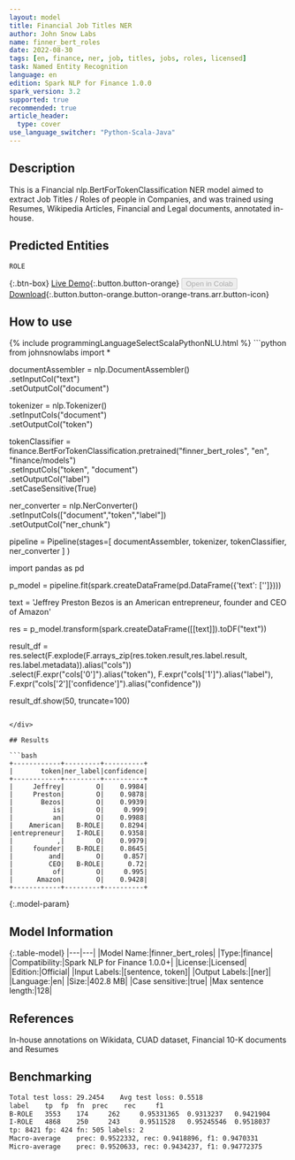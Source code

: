 ```yaml
---
layout: model
title: Financial Job Titles NER
author: John Snow Labs
name: finner_bert_roles
date: 2022-08-30
tags: [en, finance, ner, job, titles, jobs, roles, licensed]
task: Named Entity Recognition
language: en
edition: Spark NLP for Finance 1.0.0
spark_version: 3.2
supported: true
recommended: true
article_header:
  type: cover
use_language_switcher: "Python-Scala-Java"
---
```


## Description

This is a Financial nlp.BertForTokenClassification NER model aimed to extract Job Titles / Roles of people in Companies, and was trained using Resumes, Wikipedia Articles, Financial and Legal documents, annotated in-house.

## Predicted Entities

`ROLE`

{:.btn-box}
[Live Demo](https://demo.johnsnowlabs.com/finance/FINNER_ROLES/){:.button.button-orange}
<button class="button button-orange" disabled>Open in Colab</button>
[Download](https://s3.amazonaws.com/auxdata.johnsnowlabs.com/finance/models/finner_bert_roles_en_1.0.0_3.2_1661846269918.zip){:.button.button-orange.button-orange-trans.arr.button-icon}

## How to use



<div class="tabs-box" markdown="1">
{% include programmingLanguageSelectScalaPythonNLU.html %}
```python
from johnsnowlabs import *

documentAssembler = nlp.DocumentAssembler()\
  .setInputCol("text")\
  .setOutputCol("document")

tokenizer = nlp.Tokenizer()\
  .setInputCols("document")\
  .setOutputCol("token")

tokenClassifier = finance.BertForTokenClassification.pretrained("finner_bert_roles", "en", "finance/models")\
  .setInputCols("token", "document")\
  .setOutputCol("label")\
  .setCaseSensitive(True)

ner_converter = nlp.NerConverter()\
        .setInputCols(["document","token","label"])\
        .setOutputCol("ner_chunk")

pipeline =  Pipeline(stages=[
  documentAssembler,
  tokenizer,
  tokenClassifier,
    ner_converter
    ]
)

import pandas as pd

p_model = pipeline.fit(spark.createDataFrame(pd.DataFrame({'text': ['']})))


text = 'Jeffrey Preston Bezos is an American entrepreneur, founder and CEO of Amazon'

res = p_model.transform(spark.createDataFrame([[text]]).toDF("text"))

result_df = res.select(F.explode(F.arrays_zip(res.token.result,res.label.result, res.label.metadata)).alias("cols"))\
                  .select(F.expr("cols['0']").alias("token"),
                          F.expr("cols['1']").alias("label"),
                          F.expr("cols['2']['confidence']").alias("confidence"))

result_df.show(50, truncate=100)
```

</div>

## Results

```bash
+------------+---------+----------+
|       token|ner_label|confidence|
+------------+---------+----------+
|     Jeffrey|        O|    0.9984|
|     Preston|        O|    0.9878|
|       Bezos|        O|    0.9939|
|          is|        O|     0.999|
|          an|        O|    0.9988|
|    American|   B-ROLE|    0.8294|
|entrepreneur|   I-ROLE|    0.9358|
|           ,|        O|    0.9979|
|     founder|   B-ROLE|    0.8645|
|         and|        O|     0.857|
|         CEO|   B-ROLE|      0.72|
|          of|        O|     0.995|
|      Amazon|        O|    0.9428|
+------------+---------+----------+
```

{:.model-param}
## Model Information

{:.table-model}
|---|---|
|Model Name:|finner_bert_roles|
|Type:|finance|
|Compatibility:|Spark NLP for Finance 1.0.0+|
|License:|Licensed|
|Edition:|Official|
|Input Labels:|[sentence, token]|
|Output Labels:|[ner]|
|Language:|en|
|Size:|402.8 MB|
|Case sensitive:|true|
|Max sentence length:|128|

## References

In-house annotations on Wikidata, CUAD dataset, Financial 10-K documents and Resumes

## Benchmarking

```bash
Total test loss: 29.2454	Avg test loss: 0.5518
label	 tp	 fp	 fn	 prec	 rec	 f1
B-ROLE	 3553	 174	 262	 0.95331365	 0.9313237	 0.9421904
I-ROLE	 4868	 250	 243	 0.9511528	 0.95245546	 0.9518037
tp: 8421 fp: 424 fn: 505 labels: 2
Macro-average	 prec: 0.9522332, rec: 0.9418896, f1: 0.9470331
Micro-average	 prec: 0.9520633, rec: 0.9434237, f1: 0.94772375

```
